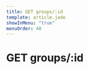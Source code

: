 ```yaml
---
title: GET groups/:id
template: article.jade
showInMenu: "true"
menuOrder: 40
---
```


# GET groups/:id
